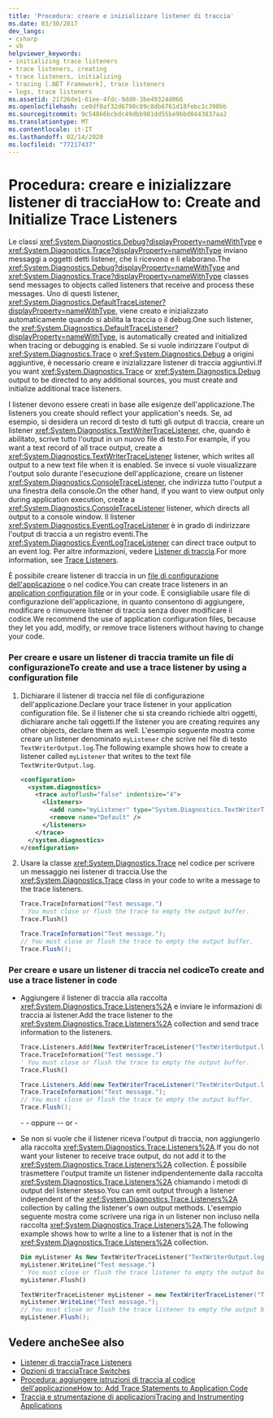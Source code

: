```yaml
---
title: 'Procedura: creare e inizializzare listener di traccia'
ms.date: 03/30/2017
dev_langs:
- csharp
- vb
helpviewer_keywords:
- initializing trace listeners
- trace listeners, creating
- trace listeners, initializing
- tracing [.NET Framework], trace listeners
- logs, trace listeners
ms.assetid: 21726de1-61ee-4fdc-9dd0-3be49324d066
ms.openlocfilehash: ce0df0af32d6798c89c8db6761d18febc1c398bb
ms.sourcegitcommit: 9c54866bcbdc49dbb981dd55be9bbd0443837aa2
ms.translationtype: MT
ms.contentlocale: it-IT
ms.lasthandoff: 02/14/2020
ms.locfileid: "77217437"
---
```

# <a name="how-to-create-and-initialize-trace-listeners"></a><span data-ttu-id="80c76-102">Procedura: creare e inizializzare listener di traccia</span><span class="sxs-lookup"><span data-stu-id="80c76-102">How to: Create and Initialize Trace Listeners</span></span>

<span data-ttu-id="80c76-103">Le classi <xref:System.Diagnostics.Debug?displayProperty=nameWithType> e <xref:System.Diagnostics.Trace?displayProperty=nameWithType> inviano messaggi a oggetti detti listener, che li ricevono e li elaborano.</span><span class="sxs-lookup"><span data-stu-id="80c76-103">The <xref:System.Diagnostics.Debug?displayProperty=nameWithType> and <xref:System.Diagnostics.Trace?displayProperty=nameWithType> classes send messages to objects called listeners that receive and process these messages.</span></span> <span data-ttu-id="80c76-104">Uno di questi listener, <xref:System.Diagnostics.DefaultTraceListener?displayProperty=nameWithType>, viene creato e inizializzato automaticamente quando si abilita la traccia o il debug.</span><span class="sxs-lookup"><span data-stu-id="80c76-104">One such listener, the <xref:System.Diagnostics.DefaultTraceListener?displayProperty=nameWithType>, is automatically created and initialized when tracing or debugging is enabled.</span></span> <span data-ttu-id="80c76-105">Se si vuole indirizzare l'output di <xref:System.Diagnostics.Trace> o <xref:System.Diagnostics.Debug> a origini aggiuntive, è necessario creare e inizializzare listener di traccia aggiuntivi.</span><span class="sxs-lookup"><span data-stu-id="80c76-105">If you want <xref:System.Diagnostics.Trace> or <xref:System.Diagnostics.Debug> output to be directed to any additional sources, you must create and initialize additional trace listeners.</span></span>

<span data-ttu-id="80c76-106">I listener devono essere creati in base alle esigenze dell'applicazione.</span><span class="sxs-lookup"><span data-stu-id="80c76-106">The listeners you create should reflect your application's needs.</span></span> <span data-ttu-id="80c76-107">Se, ad esempio, si desidera un record di testo di tutti gli output di traccia, creare un listener <xref:System.Diagnostics.TextWriterTraceListener>, che, quando è abilitato, scrive tutto l'output in un nuovo file di testo.</span><span class="sxs-lookup"><span data-stu-id="80c76-107">For example, if you want a text record of all trace output, create a <xref:System.Diagnostics.TextWriterTraceListener> listener, which writes all output to a new text file when it is enabled.</span></span> <span data-ttu-id="80c76-108">Se invece si vuole visualizzare l'output solo durante l'esecuzione dell'applicazione, creare un listener <xref:System.Diagnostics.ConsoleTraceListener>, che indirizza tutto l'output a una finestra della console.</span><span class="sxs-lookup"><span data-stu-id="80c76-108">On the other hand, if you want to view output only during application execution, create a <xref:System.Diagnostics.ConsoleTraceListener> listener, which directs all output to a console window.</span></span> <span data-ttu-id="80c76-109">Il listener <xref:System.Diagnostics.EventLogTraceListener> è in grado di indirizzare l'output di traccia a un registro eventi.</span><span class="sxs-lookup"><span data-stu-id="80c76-109">The <xref:System.Diagnostics.EventLogTraceListener> can direct trace output to an event log.</span></span> <span data-ttu-id="80c76-110">Per altre informazioni, vedere [Listener di traccia](trace-listeners.md).</span><span class="sxs-lookup"><span data-stu-id="80c76-110">For more information, see [Trace Listeners](trace-listeners.md).</span></span>

<span data-ttu-id="80c76-111">È possibile creare listener di traccia in un [file di configurazione dell'applicazione](../configure-apps/index.md) o nel codice.</span><span class="sxs-lookup"><span data-stu-id="80c76-111">You can create trace listeners in an [application configuration file](../configure-apps/index.md) or in your code.</span></span> <span data-ttu-id="80c76-112">È consigliabile usare file di configurazione dell'applicazione, in quanto consentono di aggiungere, modificare o rimuovere listener di traccia senza dover modificare il codice.</span><span class="sxs-lookup"><span data-stu-id="80c76-112">We recommend the use of application configuration files, because they let you add, modify, or remove trace listeners without having to change your code.</span></span>

### <a name="to-create-and-use-a-trace-listener-by-using-a-configuration-file"></a><span data-ttu-id="80c76-113">Per creare e usare un listener di traccia tramite un file di configurazione</span><span class="sxs-lookup"><span data-stu-id="80c76-113">To create and use a trace listener by using a configuration file</span></span>

1. <span data-ttu-id="80c76-114">Dichiarare il listener di traccia nel file di configurazione dell'applicazione.</span><span class="sxs-lookup"><span data-stu-id="80c76-114">Declare your trace listener in your application configuration file.</span></span> <span data-ttu-id="80c76-115">Se il listener che si sta creando richiede altri oggetti, dichiarare anche tali oggetti.</span><span class="sxs-lookup"><span data-stu-id="80c76-115">If the listener you are creating requires any other objects, declare them as well.</span></span> <span data-ttu-id="80c76-116">L'esempio seguente mostra come creare un listener denominato `myListener` che scrive nel file di testo `TextWriterOutput.log`.</span><span class="sxs-lookup"><span data-stu-id="80c76-116">The following example shows how to create a listener called `myListener` that writes to the text file `TextWriterOutput.log`.</span></span>

    ```xml
    <configuration>
      <system.diagnostics>
        <trace autoflush="false" indentsize="4">
          <listeners>
            <add name="myListener" type="System.Diagnostics.TextWriterTraceListener" initializeData="TextWriterOutput.log" />
            <remove name="Default" />
          </listeners>
        </trace>
      </system.diagnostics>
    </configuration>
    ```

2. <span data-ttu-id="80c76-117">Usare la classe <xref:System.Diagnostics.Trace> nel codice per scrivere un messaggio nei listener di traccia.</span><span class="sxs-lookup"><span data-stu-id="80c76-117">Use the <xref:System.Diagnostics.Trace> class in your code to write a message to the trace listeners.</span></span>

    ```vb
    Trace.TraceInformation("Test message.")
    ' You must close or flush the trace to empty the output buffer.
    Trace.Flush()
    ```

    ```csharp
    Trace.TraceInformation("Test message.");
    // You must close or flush the trace to empty the output buffer.
    Trace.Flush();
    ```

### <a name="to-create-and-use-a-trace-listener-in-code"></a><span data-ttu-id="80c76-118">Per creare e usare un listener di traccia nel codice</span><span class="sxs-lookup"><span data-stu-id="80c76-118">To create and use a trace listener in code</span></span>

- <span data-ttu-id="80c76-119">Aggiungere il listener di traccia alla raccolta <xref:System.Diagnostics.Trace.Listeners%2A> e inviare le informazioni di traccia ai listener.</span><span class="sxs-lookup"><span data-stu-id="80c76-119">Add the trace listener to the <xref:System.Diagnostics.Trace.Listeners%2A> collection and send trace information to the listeners.</span></span>

    ```vb
    Trace.Listeners.Add(New TextWriterTraceListener("TextWriterOutput.log", "myListener"))
    Trace.TraceInformation("Test message.")
    ' You must close or flush the trace to empty the output buffer.
    Trace.Flush()
    ```

    ```csharp
    Trace.Listeners.Add(new TextWriterTraceListener("TextWriterOutput.log", "myListener"));
    Trace.TraceInformation("Test message.");
    // You must close or flush the trace to empty the output buffer.
    Trace.Flush();
    ```

    <span data-ttu-id="80c76-120">\- - oppure -</span><span class="sxs-lookup"><span data-stu-id="80c76-120">\- or -</span></span>

- <span data-ttu-id="80c76-121">Se non si vuole che il listener riceva l'output di traccia, non aggiungerlo alla raccolta <xref:System.Diagnostics.Trace.Listeners%2A>.</span><span class="sxs-lookup"><span data-stu-id="80c76-121">If you do not want your listener to receive trace output, do not add it to the <xref:System.Diagnostics.Trace.Listeners%2A> collection.</span></span> <span data-ttu-id="80c76-122">È possibile trasmettere l'output tramite un listener indipendentemente dalla raccolta <xref:System.Diagnostics.Trace.Listeners%2A> chiamando i metodi di output del listener stesso.</span><span class="sxs-lookup"><span data-stu-id="80c76-122">You can emit output through a listener independent of the <xref:System.Diagnostics.Trace.Listeners%2A> collection by calling the listener's own output methods.</span></span> <span data-ttu-id="80c76-123">L'esempio seguente mostra come scrivere una riga in un listener non incluso nella raccolta <xref:System.Diagnostics.Trace.Listeners%2A>.</span><span class="sxs-lookup"><span data-stu-id="80c76-123">The following example shows how to write a line to a listener that is not in the <xref:System.Diagnostics.Trace.Listeners%2A> collection.</span></span>

    ```vb
    Dim myListener As New TextWriterTraceListener("TextWriterOutput.log", "myListener")
    myListener.WriteLine("Test message.")
    ' You must close or flush the trace listener to empty the output buffer.
    myListener.Flush()
    ```

    ```csharp
    TextWriterTraceListener myListener = new TextWriterTraceListener("TextWriterOutput.log", "myListener");
    myListener.WriteLine("Test message.");
    // You must close or flush the trace listener to empty the output buffer.
    myListener.Flush();
    ```

## <a name="see-also"></a><span data-ttu-id="80c76-124">Vedere anche</span><span class="sxs-lookup"><span data-stu-id="80c76-124">See also</span></span>

- [<span data-ttu-id="80c76-125">Listener di traccia</span><span class="sxs-lookup"><span data-stu-id="80c76-125">Trace Listeners</span></span>](trace-listeners.md)
- [<span data-ttu-id="80c76-126">Opzioni di traccia</span><span class="sxs-lookup"><span data-stu-id="80c76-126">Trace Switches</span></span>](trace-switches.md)
- [<span data-ttu-id="80c76-127">Procedura: aggiungere istruzioni di traccia al codice dell'applicazione</span><span class="sxs-lookup"><span data-stu-id="80c76-127">How to: Add Trace Statements to Application Code</span></span>](how-to-add-trace-statements-to-application-code.md)
- [<span data-ttu-id="80c76-128">Traccia e strumentazione di applicazioni</span><span class="sxs-lookup"><span data-stu-id="80c76-128">Tracing and Instrumenting Applications</span></span>](tracing-and-instrumenting-applications.md)

